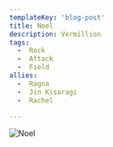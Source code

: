 ```yaml
---
templateKey: 'blog-post'
title: Noel
description: Vermillion
tags:
  -  Rock
  -  Attack
  -  Field
allies:
  -  Ragna
  -  Jin Kisaragi
  -  Rachel

---
```

![Noel](/img/Noel.png)
